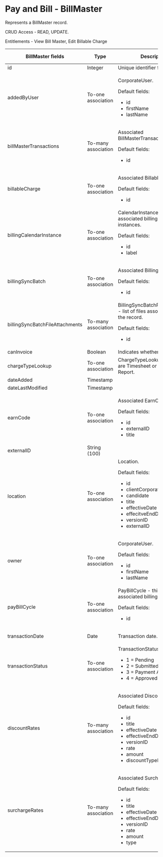 # Pay and Bill - BillMaster

Represents a BillMaster record.

CRUD Access - READ, UPDATE.

Entitlements - View Bill Master, Edit Billable Charge

<table>
    <colgroup>
        <col width="20%" />
        <col width="20%" />
        <col width="20%" />
        <col width="20%" />
        <col width="20%" />
    </colgroup>
    <thead>
        <tr class="header">
            <th>BillMaster fields</th>
            <th>Type</th>
            <th>Description</th>
            <th>Not null</th>
            <th>Read-only</th>
        </tr>
    </thead>
    <tbody>
        <tr class="even">
            <td>id</td>
            <td>Integer</td>
            <td>Unique identifier for this entity.</td>
            <td>X</td>
            <td>X</td>
        </tr>
        <tr class="odd">
            <td>addedByUser</td>
            <td>To-one association</td>
            <td>
                <p>CorporateUser.</p> 
                <p>Default fields:</p>
                <ul> 
                    <li>id</li>
                    <li>firstName</li>
                    <li>lastName</li>
                </ul>
            </td>
            <td>X</td>
            <td>X</td>
        </tr>
        <tr class="odd">
            <td>billMasterTransactions</td>
            <td>To-many association</td>
            <td><p>Associated BillMasterTransactions.</p>
<p>Default fields:</p>
<ul>
<li>id</li>
</ul></td>
            <td></td>
            <td>X</td>
        </tr>
        <tr class="even">
            <td>billableCharge</td>
            <td>To-one association</td>
            <td><p>Associated BillableCharge.</p>
                <p>Default fields:</p>
                    <ul>
                        <li>id</li>
                    </ul>
            </td>
            <td></td>
            <td>X</td>
        </tr>
        <tr class="odd">
            <td>billingCalendarInstance</td>
            <td>To-one association</td>
            <td>CalendarInstance - list of associated billing calendar instances.
            <p>Default fields:</p>
                <ul>
                    <li>id</li>
                    <li>label</li>
                </ul>
            </td>
            <td></td>
            <td>X</td>
        </tr>
        <tr class="even">
            <td>billingSyncBatch</td>
            <td>To-one association</td>
            <td><p>Associated BillingSyncBatch.</p>
                <p>Default fields:</p>
                <ul>
                <li>id</li>
                </ul>
            </td>
            <td></td>
            <td>X</td>
        </tr>
        <tr class="odd">
            <td>billingSyncBatchFileAttachments</td>
            <td>To-many association</td>
            <td>BillingSyncBatchFileAttachment - list of files associated with the record.
                <p>Default fields:</p>
                <ul>
                    <li>id</li>
                </ul>
            </td>
            <td></td>
            <td>X</td>
        </tr>
        <tr class="even">
            <td>canInvoice</td>
            <td>Boolean</td>
            <td>Indicates whether can invoice.</td>
            <td></td>
            <td></td>
        </tr>
        <tr class="odd">
            <td>chargeTypeLookup</td>
            <td>To-one association</td>
            <td>ChargeTypeLookup - options are Timesheet or Expense Report.</td>
            <td>X</td>
            <td>X</td>
        </tr>
        <tr class="even">
            <td>dateAdded</td>
            <td>Timestamp</td>
            <td></td>
            <td>X</td>
            <td>X</td>
        </tr>
        <tr class="odd">
            <td>dateLastModified</td>
            <td>Timestamp</td>
            <td></td>
            <td>X</td>
            <td>X</td>
        </tr>
        <tr class="even">
            <td>earnCode</td>
            <td>To-one association</td>
            <td><p>Associated EarnCode.</p>
                <p>Default fields:</p>
                    <ul>
                    <li>id</li>
                    <li>externalID</li>
                    <li>title</li>
                    </ul>
            </td>
            <td></td>
            <td>X</td>
        </tr>
        <tr class="odd">
            <td>externalID</td>
            <td>String (100)</td>
            <td></td>
            <td></td>
            <td>X</td>
        </tr>
        <tr class="even">
            <td>location</td>
            <td>To-one association</td>
            <td>Location.
                <p>Default fields:</p>
                <ul>
                        <li>id</li>
                        <li>clientCorporation</li>
                        <li>candidate</li>
                        <li>title</li>
                        <li>effectiveDate</li>
                        <li>effecitveEndDate</li>
                        <li>versionID</li>
                        <li>externalID</li>
                </ul>
            </td>
            <td></td>
            <td></td>
        </tr>
        <tr class="odd">
            <td>owner</td>
            <td>To-one association</td>
            <td>
                <p>CorporateUser.</p> 
                <p>Default fields:</p>
                <ul> 
                    <li>id</li>
                    <li>firstName</li>
                    <li>lastName</li>
                </ul>
            </td>
            <td></td>
            <td>X</td>
        </tr>
        <tr class="even">
            <td>payBillCycle</td>
            <td>To-one association</td>
            <td>PayBillCycle - this is the associated billing cycle. 
                <p>Default fields:</p>
                <ul>
                    <li>id</li>
                </ul>
            </td>
            <td></td>
            <td>X</td>
        </tr>
        <tr class="odd">
            <td>transactionDate</td>
            <td>Date</td>
            <td><p>Transaction date.</p></td>
            <td></td>
            <td>X</td>
        </tr>
        <tr class="even">
            <td>transactionStatus</td>
            <td>To-one association</td>
            <td>TransactionStatus. Options are:
                <ul>
                    <li>1 = Pending</li>
                    <li>2 = Submitted</li>
                    <li>3 = Payment Approved</li>
                    <li>4 = Approved</li>
                </ul>
            </td>
            <td></td>
            <td></td>
        </tr>
        <tr class="odd">
            <td>discountRates</td>
            <td>To-many association</td>
            <td>
                <p>Associated Discount Rate(s).</p>
                <p>Default fields:</p>
                <ul>
                    <li>id</li>
                    <li>title</li>
                    <li>effectiveDate</li>
                    <li>effectiveEndDate</li>
                    <li>versionID</li>
                    <li>rate</li>
                    <li>amount</li>
                    <li>discountTypeLookup</li>
                </ul>
            </td>
            <td></td>
            <td></td>
        </tr>
        <tr class="even">
            <td>surchargeRates</td>
            <td>To-many association</td>
            <td>
                <p>Associated Surcharge Rate(s).</p>
                <p>Default fields:</p>
                <ul>
                    <li>id</li>
                    <li>title</li>
                    <li>effectiveDate</li>
                    <li>effectiveEndDate</li>
                    <li>versionID</li>
                    <li>rate</li>
                    <li>amount</li>
                    <li>type</li>
                </ul>
            </td>
            <td></td>
            <td></td>
        </tr>
    </tbody>
</table>


     
        
